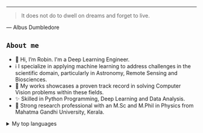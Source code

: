 


<!---
<picture>
  <source media="(prefers-color-scheme: dark)" srcset="https://user-images.githubusercontent.com/25423296/163456776-7f95b81a-f1ed-45f7-b7ab-8fa810d529fa.png">
  <source media="(prefers-color-scheme: light)" srcset="https://user-images.githubusercontent.com/25423296/163456779-a8556205-d0a5-45e2-ac17-42d089e3c3f8.png">
  <img alt="Shows an illustrated sun in light mode and a moon with stars in dark mode." src="https://user-images.githubusercontent.com/25423296/163456779-a8556205-d0a5-45e2-ac17-42d089e3c3f8.png">
</picture>
--->
---
> It does not do to dwell on dreams and forget to live.

— Albus Dumbledore

## `About me`

- 👋 Hi, I’m Robin. I'm a Deep Learning Engineer.
- ℹ️ I specialize in applying machine learning to address challenges in the scientific domain, particularly in Astronomy, Remote Sensing and Biosciences.
- 🌱 My works showcases a proven track record in solving Computer Vision problems within these fields.
- ✨ Skilled in Python Programming, Deep Learning and Data Analysis. 
- 👀 Strong research professional with an M.Sc and M.Phil in Physics from Mahatma Gandhi University, Kerala.

<details>
<summary>My top languages</summary>

| Rank | Languages |
|-----:|-----------|
|     1| Python    |
|     2| C++       |
|     3| SQL       |
|     4| Julia     |
  
</details>
  

<!---
robinjacobroy/robinjacobroy is a ✨ special ✨ repository because its `README.md` (this file) appears on your GitHub profile.
You can click the Preview link to take a look at your changes.
--->
